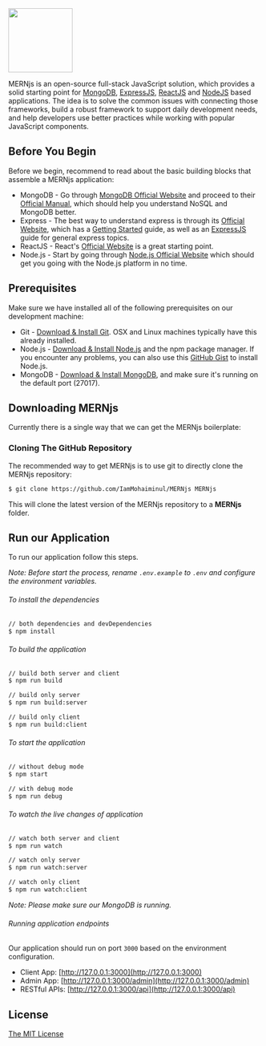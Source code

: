 <img src="https://github.com/IamMohaiminul/MERNjs/raw/master/public/images/logo.png" height="128" />

MERNjs is an open-source full-stack JavaScript solution, which provides a solid starting point for [MongoDB](http://www.mongodb.org/), [ExpressJS](http://expressjs.com/), [ReactJS](https://reactjs.org/) and [NodeJS](http://www.nodejs.org/) based applications. The idea is to solve the common issues with connecting those frameworks, build a robust framework to support daily development needs, and help developers use better practices while working with popular JavaScript components.

## Before You Begin

Before we begin, recommend to read about the basic building blocks that assemble a MERNjs application:

- MongoDB - Go through [MongoDB Official Website](http://mongodb.org/) and proceed to their [Official Manual](http://docs.mongodb.org/manual/), which should help you understand NoSQL and MongoDB better.
- Express - The best way to understand express is through its [Official Website](http://expressjs.com/), which has a [Getting Started](http://expressjs.com/starter/installing.html) guide, as well as an [ExpressJS](http://expressjs.com/en/guide/routing.html) guide for general express topics.
- ReactJS - React's [Official Website](http//facebook.github.io/react/) is a great starting point.
- Node.js - Start by going through [Node.js Official Website](http://nodejs.org/) which should get you going with the Node.js platform in no time.

## Prerequisites

Make sure we have installed all of the following prerequisites on our development machine:

- Git - [Download & Install Git](https://git-scm.com/downloads). OSX and Linux machines typically have this already installed.
- Node.js - [Download & Install Node.js](https://nodejs.org/en/download/) and the npm package manager. If you encounter any problems, you can also use this [GitHub Gist](https://gist.github.com/isaacs/579814) to install Node.js.
- MongoDB - [Download & Install MongoDB](http://www.mongodb.org/downloads), and make sure it's running on the default port (27017).

## Downloading MERNjs

Currently there is a single way that we can get the MERNjs boilerplate:

### Cloning The GitHub Repository

The recommended way to get MERNjs is to use git to directly clone the MERNjs repository:

```bash
$ git clone https://github.com/IamMohaiminul/MERNjs MERNjs
```

This will clone the latest version of the MERNjs repository to a **MERNjs** folder.

## Run our Application

To run our application follow this steps.

_Note: Before start the process, rename `.env.example` to `.env` and configure the environment variables._

###### To install the dependencies

```sh
// both dependencies and devDependencies
$ npm install
```

###### To build the application

```sh
// build both server and client
$ npm run build

// build only server
$ npm run build:server

// build only client
$ npm run build:client
```

###### To start the application

```sh
// without debug mode
$ npm start

// with debug mode
$ npm run debug
```

###### To watch the live changes of application

```sh
// watch both server and client
$ npm run watch

// watch only server
$ npm run watch:server

// watch only client
$ npm run watch:client
```

_Note: Please make sure our MongoDB is running._

###### Running application endpoints

Our application should run on port `3000` based on the environment configuration.

- Client App: [http://127.0.0.1:3000](http://127.0.0.1:3000)
- Admin App: [http://127.0.0.1:3000/admin](http://127.0.0.1:3000/admin)
- RESTful APIs: [http://127.0.0.1:3000/api](http://127.0.0.1:3000/api)

## License

[The MIT License](LICENSE)
